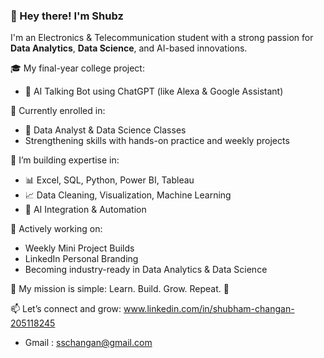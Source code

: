 ### 👋 Hey there! I'm Shubz

I'm an Electronics & Telecommunication student with a strong passion for **Data Analytics**, **Data Science**, and AI-based innovations.

🎓 My final-year college project:
- 🤖 AI Talking Bot using ChatGPT (like Alexa & Google Assistant)

📘 Currently enrolled in:
- 🧠 Data Analyst & Data Science Classes
- Strengthening skills with hands-on practice and weekly projects

🔧 I’m building expertise in:
- 📊 Excel, SQL, Python, Power BI, Tableau
- 📈 Data Cleaning, Visualization, Machine Learning
- 🤖 AI Integration & Automation

🌱 Actively working on:
- Weekly Mini Project Builds
- LinkedIn Personal Branding
- Becoming industry-ready in Data Analytics & Data Science

🎯 My mission is simple: Learn. Build. Grow. Repeat. 🚀

📫 Let’s connect and grow: www.linkedin.com/in/shubham-changan-205118245
-  Gmail : sschangan@gmail.com



<!---
CHANGANSHUBHAM/CHANGANSHUBHAM is a ✨ special ✨ repository because its `README.md` (this file) appears on your GitHub profile.
You can click the Preview link to take a look at your changes.
--->
